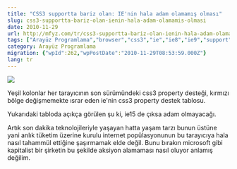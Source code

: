 ```yaml
---
title: "CSS3 supportta bariz olan: IE'nin hala adam olamamış olması"
slug: css3-supportta-bariz-olan-ienin-hala-adam-olamamis-olmasi
date: 2010-11-29
url: http://mfyz.com/tr/css3-supportta-bariz-olan-ienin-hala-adam-olamamis-olmasi/
tags: ["Arayüz Programlama","browser","css3","ie","ie8","ie9","support"]
category: Arayüz Programlama
migration: {"wpId":262,"wpPostDate":"2010-11-29T08:53:59.000Z"}
lang: tr
---
```


![](/images/archive/tr/2010/11/css3ie.jpg)

Yeşil kolonlar her tarayıcının son sürümündeki css3 property desteği, kırmızı bölge değişmemekte ısrar eden ie'nin css3 property destek tablosu.

Yukarıdaki tabloda açıkça görülen şu ki, ie15 de çıksa adam olmayacağı.

Artık son dakika teknolojileriyle yaşayan hatta yaşam tarzı bunun üstüne yani anlık tüketim üzerine kurulu internet popülasyonunun bu tarayıcıya hala nasıl tahammül ettiğine şaşırmamak elde değil. Bunu bırakın microsoft gibi kapitalist bir şirketin bu şekilde aksiyon alamaması nasıl oluyor anlamış değilim.